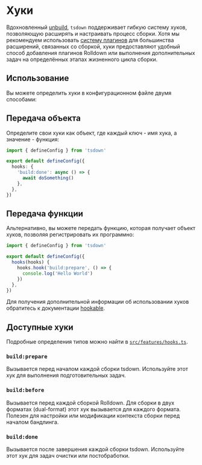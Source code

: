 # Хуки

Вдохновленный [unbuild](https://github.com/unjs/unbuild), `tsdown` поддерживает гибкую систему хуков, позволяющую расширять и настраивать процесс сборки. Хотя мы рекомендуем использовать [систему плагинов](./plugins.md) для большинства расширений, связанных со сборкой, хуки предоставляют удобный способ добавления плагинов Rolldown или выполнения дополнительных задач на определённых этапах жизненного цикла сборки.

## Использование

Вы можете определить хуки в конфигурационном файле двумя способами:

## Передача объекта

Определите свои хуки как объект, где каждый ключ - имя хука, а значение - функция:

```ts [tsdown.config.ts]
import { defineConfig } from 'tsdown'

export default defineConfig({
  hooks: {
    'build:done': async () => {
      await doSomething()
    },
  },
})
```

## Передача функции

Альтернативно, вы можете передать функцию, которая получает объект хуков, позволяя регистрировать их программно:

```ts [tsdown.config.ts]
import { defineConfig } from 'tsdown'

export default defineConfig({
  hooks(hooks) {
    hooks.hook('build:prepare', () => {
      console.log('Hello World')
    })
  },
})
```

Для получения дополнительной информации об использовании хуков обратитесь к документации [hookable](https://github.com/unjs/hookable).

## Доступные хуки

Подробные определения типов можно найти в [`src/features/hooks.ts`](https://github.com/rolldown/tsdown/blob/main/src/features/hooks.ts).

### `build:prepare`

Вызывается перед началом каждой сборки tsdown. Используйте этот хук для выполнения подготовительных задач.

### `build:before`

Вызывается перед каждой сборкой Rolldown. Для сборки в двух форматах (dual-format) этот хук вызывается для каждого формата. Полезен для настройки или модификации контекста сборки перед началом бандлинга.

### `build:done`

Вызывается после завершения каждой сборки tsdown. Используйте этот хук для задач очистки или постобработки.
